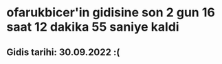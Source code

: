 # ofarukbicer'in gidisine son 2 gun 16 saat 12 dakika 55 saniye kaldi

## Gidis tarihi: 30.09.2022 :(
